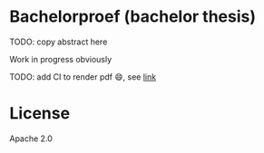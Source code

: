 # Bachelorproef (bachelor thesis)

TODO: copy abstract here

Work in progress obviously

TODO: add CI to render pdf :smile:, see [link](https://harshjv.github.io/blog/setup-latex-pdf-build-using-travis-ci/)

# License

Apache 2.0
